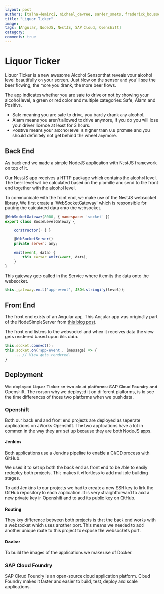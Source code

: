 ```yaml
---
layout: post
authors: [talha-demirci, michael_dewree, sander_smets, frederick_bousson, axel_bergmans]
title: "Liquor Ticker"
image: 
tags: [Angular, NodeJS, NestJS, SAP Cloud, Openshift]
category: 
comments: true
---
```


# Liquor Ticker

Liquor Ticker is a new awesome Alcohol Sensor that reveals your alcohol level beautifully on your screen.
Just blow on the sensor and you'll see the beer flowing, the more you drank, the more beer flows.

The app indicates whether you are safe to drive or not by showing your alcohol level, a green or red color and multiple categories: Safe, Alarm and Positive.
- Safe meaning you are safe to drive, you barely drank any alcohol.
- Alarm means you aren't allowed to drive anymore, if you do you will lose your driver licence at least for 3 hours.
- Positive means your alcohol level is higher than 0.8 promille and you should definitely not get behind the wheel anymore.

## Back End
As back end we made a simple NodeJS application with NestJS framework on top of it.

Our NestJS app receives a HTTP package which contains the alcohol level. 
The beer level will be calculated based on the promille and send to the front end together with the alcohol level. 

To communicate with the front end, we make use of the NestJS websocket library.
We first create a 'WebSocketGateway' which is responsible for putting the calculated data onto the websocket.

```javascript
@WebSocketGateway(8000, { namespace: 'socket' })
export class BoozeLevelGateway {

    constructor() { }

    @WebSocketServer()
    private server: any;

    emit(event, data) {
        this.server.emit(event, data);
    }
}
```

This gateway gets called in the Service where it emits the data onto the websocket.

```javascript
this._gateway.emit('app-event', JSON.stringify(level));
```

## Front End
The front end exists of an Angular app.
This Angular app was originally part of the NodeSimpleServer from [this blog post](/iot/2017/01/21/Node-with-TypeScript.html).

The front end listens to the websocket and when it receives data the view gets rendered based upon this data.

```javascript
this.socket.connect();
this.socket.on('app-event', (message) => {
    ... // View gets rendered.
}
```


## Deployment
We deployed Liquor Ticker on two cloud platforms: SAP Cloud Foundry and Openshift. 
The reason why we deployed it on different platforms, is to see the time differences of those two platforms when we push data.

### Openshift
Both our back end and front end projects are deployed as seperate applications on JWorks Openshift.
The two applications have a lot in common in the way they are set up because they are both NodeJS apps.

#### Jenkins
Both applications use a Jenkins pipeline to enable a CI/CD process with GitHub.

We used it to set up both the back end as front end to be able to easily redeploy both projects. 
This makes it effortless to add multiple building stages.

To add Jenkins to our projects we had to create a new SSH key to link the GitHub repository to each application. 
It is very straightforward to add a new private key in Openshift and to add its public key on GitHub.

#### Routing
They key difference between both projects is that the back end works with a websocket which uses another port. This means we needed to add another unique route to this project to expose the websockets port.

#### Docker
To build the images of the applications we make use of Docker.




### SAP Cloud Foundry
SAP Cloud Foundry is an open-source cloud application platform. Cloud Foundry makes it faster and easier to build, test, deploy and scale applications.